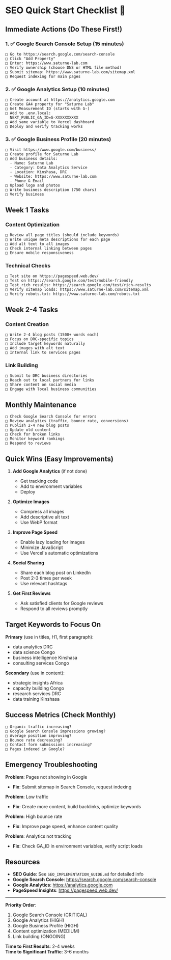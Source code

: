 # SEO Quick Start Checklist 🚀

## Immediate Actions (Do These First!)

### 1. ✅ Google Search Console Setup (15 minutes)
```
□ Go to https://search.google.com/search-console
□ Click "Add Property"
□ Enter: https://www.saturne-lab.com
□ Verify ownership (choose DNS or HTML file method)
□ Submit sitemap: https://www.saturne-lab.com/sitemap.xml
□ Request indexing for main pages
```

### 2. ✅ Google Analytics Setup (10 minutes)
```
□ Create account at https://analytics.google.com
□ Create GA4 property for "Saturne Lab"
□ Get Measurement ID (starts with G-)
□ Add to .env.local:
  NEXT_PUBLIC_GA_ID=G-XXXXXXXXXX
□ Add same variable to Vercel dashboard
□ Deploy and verify tracking works
```

### 3. ✅ Google Business Profile (20 minutes)
```
□ Visit https://www.google.com/business/
□ Create profile for Saturne Lab
□ Add business details:
  - Name: Saturne Lab
  - Category: Data Analytics Service
  - Location: Kinshasa, DRC
  - Website: https://www.saturne-lab.com
  - Phone & Email
□ Upload logo and photos
□ Write business description (750 chars)
□ Verify business
```

## Week 1 Tasks

### Content Optimization
```
□ Review all page titles (should include keywords)
□ Write unique meta descriptions for each page
□ Add alt text to all images
□ Check internal linking between pages
□ Ensure mobile responsiveness
```

### Technical Checks
```
□ Test site on https://pagespeed.web.dev/
□ Test on https://search.google.com/test/mobile-friendly
□ Test rich results: https://search.google.com/test/rich-results
□ Verify sitemap loads: https://www.saturne-lab.com/sitemap.xml
□ Verify robots.txt: https://www.saturne-lab.com/robots.txt
```

## Week 2-4 Tasks

### Content Creation
```
□ Write 2-4 blog posts (1500+ words each)
□ Focus on DRC-specific topics
□ Include target keywords naturally
□ Add images with alt text
□ Internal link to services pages
```

### Link Building
```
□ Submit to DRC business directories
□ Reach out to local partners for links
□ Share content on social media
□ Engage with local business communities
```

## Monthly Maintenance

```
□ Check Google Search Console for errors
□ Review analytics (traffic, bounce rate, conversions)
□ Publish 2-4 new blog posts
□ Update old content
□ Check for broken links
□ Monitor keyword rankings
□ Respond to reviews
```

## Quick Wins (Easy Improvements)

1. **Add Google Analytics** (if not done)
   - Get tracking code
   - Add to environment variables
   - Deploy

2. **Optimize Images**
   - Compress all images
   - Add descriptive alt text
   - Use WebP format

3. **Improve Page Speed**
   - Enable lazy loading for images
   - Minimize JavaScript
   - Use Vercel's automatic optimizations

4. **Social Sharing**
   - Share each blog post on LinkedIn
   - Post 2-3 times per week
   - Use relevant hashtags

5. **Get First Reviews**
   - Ask satisfied clients for Google reviews
   - Respond to all reviews promptly

## Target Keywords to Focus On

**Primary** (use in titles, H1, first paragraph):
- data analytics DRC
- data science Congo  
- business intelligence Kinshasa
- consulting services Congo

**Secondary** (use in content):
- strategic insights Africa
- capacity building Congo
- research services DRC
- data training Kinshasa

## Success Metrics (Check Monthly)

```
□ Organic traffic increasing?
□ Google Search Console impressions growing?
□ Average position improving?
□ Bounce rate decreasing?
□ Contact form submissions increasing?
□ Pages indexed in Google?
```

## Emergency Troubleshooting

**Problem**: Pages not showing in Google
- **Fix**: Submit sitemap in Search Console, request indexing

**Problem**: Low traffic
- **Fix**: Create more content, build backlinks, optimize keywords

**Problem**: High bounce rate
- **Fix**: Improve page speed, enhance content quality

**Problem**: Analytics not tracking
- **Fix**: Check GA_ID in environment variables, verify script loads

## Resources

- **SEO Guide**: See `SEO_IMPLEMENTATION_GUIDE.md` for detailed info
- **Google Search Console**: https://search.google.com/search-console
- **Google Analytics**: https://analytics.google.com
- **PageSpeed Insights**: https://pagespeed.web.dev/

---

**Priority Order**:
1. Google Search Console (CRITICAL)
2. Google Analytics (HIGH)
3. Google Business Profile (HIGH)
4. Content optimization (MEDIUM)
5. Link building (ONGOING)

**Time to First Results**: 2-4 weeks  
**Time to Significant Traffic**: 3-6 months
